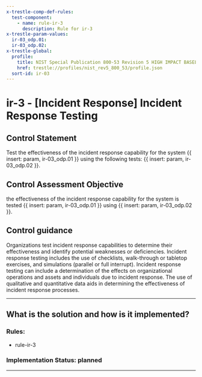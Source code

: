 ```yaml
---
x-trestle-comp-def-rules:
  test-component:
    - name: rule-ir-3
      description: Rule for ir-3
x-trestle-param-values:
  ir-03_odp.01:
  ir-03_odp.02:
x-trestle-global:
  profile:
    title: NIST Special Publication 800-53 Revision 5 HIGH IMPACT BASELINE
    href: trestle://profiles/nist_rev5_800_53/profile.json
  sort-id: ir-03
---
```


# ir-3 - \[Incident Response\] Incident Response Testing

## Control Statement

Test the effectiveness of the incident response capability for the system {{ insert: param, ir-03_odp.01 }} using the following tests: {{ insert: param, ir-03_odp.02 }}.

## Control Assessment Objective

the effectiveness of the incident response capability for the system is tested {{ insert: param, ir-03_odp.01 }} using {{ insert: param, ir-03_odp.02 }}.

## Control guidance

Organizations test incident response capabilities to determine their effectiveness and identify potential weaknesses or deficiencies. Incident response testing includes the use of checklists, walk-through or tabletop exercises, and simulations (parallel or full interrupt). Incident response testing can include a determination of the effects on organizational operations and assets and individuals due to incident response. The use of qualitative and quantitative data aids in determining the effectiveness of incident response processes.

______________________________________________________________________

## What is the solution and how is it implemented?

<!-- For implementation status enter one of: implemented, partial, planned, alternative, not-applicable -->

<!-- Note that the list of rules under ### Rules: is read-only and changes will not be captured after assembly to JSON -->

<!-- Add control implementation description here for control: ir-3 -->

### Rules:

  - rule-ir-3

### Implementation Status: planned

______________________________________________________________________
